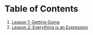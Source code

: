 # Table of Contents

1. [Lesson 1: Getting Going](./01-getting-going/lesson.md)
1. [Lesson 2: Everything is an Expression](./02-everything-is-an-expression/lesson.md)
